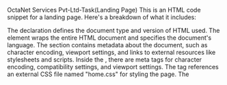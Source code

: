 OctaNet Services Pvt-Ltd-Task(Landing Page)
This is an HTML code snippet for a landing page. Here's a breakdown of what it includes:

The <!DOCTYPE html> declaration defines the document type and version of HTML used.
The <html> element wraps the entire HTML document and specifies the document's language.
The <head> section contains metadata about the document, such as character encoding, viewport settings, and links to external resources like stylesheets and scripts.
Inside the <head>, there are meta tags for character encoding, compatibility settings, and viewport settings.
The <link> tag references an external CSS file named "home.css" for styling the page.
The <title> tag sets the title of the page, which appears in the browser tab.
The <body> section contains the visible content of the webpage.
A navigation bar (<nav>) is defined with links to different sections of the page.
A side navigation bar (<div class="sideNavigationBar">) is included for responsive design.
Content sections (<div class="line">, <section>) are defined for different parts of the page such as the home section, about section, and contact section.
Each content section contains elements such as headings, paragraphs, and links to provide information.
The footer (<footer>) contains information about the creator of the webpage.
JavaScript is also included at the end of the body to handle interactions with the navigation bars (home.js is referenced). However, the JavaScript code itself is not provided in this snippet.

Overall, this HTML code creates a simple landing page with navigation, content sections, and a foote
